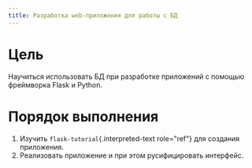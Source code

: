 ```yaml
---
title: Разработка web-приложения для работы с БД
---
```


# Цель

Научиться использовать БД при разработке приложений с помощью фреймворка
Flask и Python.

# Порядок выполнения

1.  Изучить `flask-tutorial`{.interpreted-text role="ref"} для создания
    приложения.
2.  Реализовать приложение и при этом русифицировать интерфейс.

